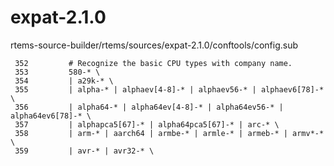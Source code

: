 # expat-2.1.0
rtems-source-builder/rtems/sources/expat-2.1.0/conftools/config.sub 

```
 352         # Recognize the basic CPU types with company name.
 353         580-* \
 354         | a29k-* \
 355         | alpha-* | alphaev[4-8]-* | alphaev56-* | alphaev6[78]-* \
 356         | alpha64-* | alpha64ev[4-8]-* | alpha64ev56-* | alpha64ev6[78]-* \
 357         | alphapca5[67]-* | alpha64pca5[67]-* | arc-* \
 358         | arm-* | aarch64 | armbe-* | armle-* | armeb-* | armv*-* \
 359         | avr-* | avr32-* \
```
 
